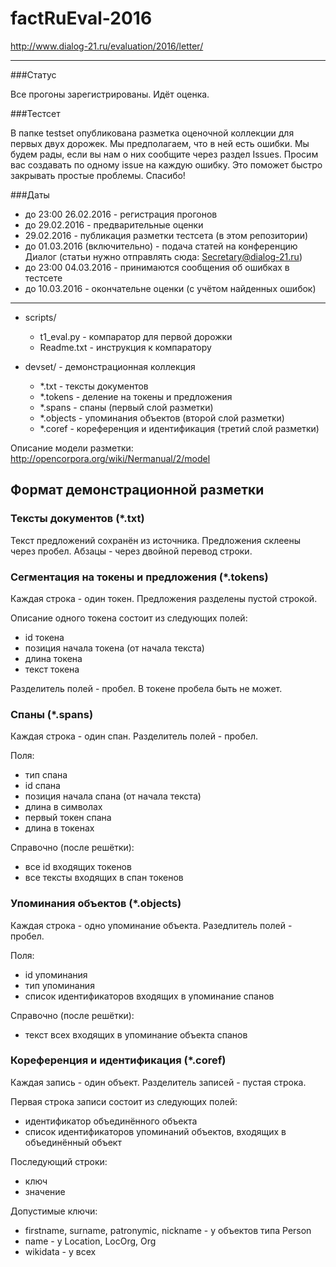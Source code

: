# factRuEval-2016
http://www.dialog-21.ru/evaluation/2016/letter/

----

###Статус

Все прогоны зарегистрированы. Идёт оценка.

###Тестсет

В папке testset опубликована разметка оценочной коллекции для первых двух дорожек. Мы предполагаем, что в ней есть ошибки. Мы будем рады, если вы нам о них сообщите через раздел Issues. Просим вас создавать по одному issue на каждую ошибку. Это поможет быстро закрывать простые проблемы. Спасибо!


###Даты

* до 23:00 26.02.2016 - регистрация прогонов
* до 29.02.2016 - предварительные оценки
* 29.02.2016 - публикация разметки тестсета (в этом репозитории)
* до 01.03.2016 (включительно) - подача статей на конференцию Диалог (статьи нужно отправлять сюда: Secretary@dialog-21.ru)
* до 23:00 04.03.2016 - принимаются сообщения об ошибках в тестсете
* до 10.03.2016 - окончательне оценки (с учётом найденных ошибок)

----

* scripts/
    * t1_eval.py - компаратор для первой дорожки
    * Readme.txt - инструкция к компаратору
  
* devset/ - демонстрационная коллекция
    * *.txt      - тексты документов
    * *.tokens   - деление на токены и предложения
    * *.spans    - спаны (первый слой разметки)
    * *.objects  - упоминания объектов (второй слой разметки)
    * *.coref    - кореференция и идентификация (третий слой разметки)

 Описание модели разметки: http://opencorpora.org/wiki/Nermanual/2/model

## Формат демонстрационной разметки

### Тексты документов (*.txt)
Текст предложений сохранён из источника. Предложения склеены через пробел. Абзацы - через двойной перевод строки.

### Сегментация на токены и предложения (*.tokens)
Каждая строка - один токен. Предложения разделены пустой строкой.

Описание одного токена состоит из следующих полей:
- id токена
- позиция начала токена (от начала текста)
- длина токена
- текст токена
 
Разделитель полей - пробел. В токене пробела быть не может.

### Спаны (*.spans)
Каждая строка - один спан. Разделитель полей - пробел.

Поля:
- тип спана
- id спана
- позиция начала спана (от начала текста)
- длина в символах
- первый токен спана
- длина в токенах

Справочно (после решётки):
- все id входящих токенов
- все тексты входящих в спан токенов

### Упоминания объектов (*.objects)
Каждая строка - одно упоминание объекта. Разедлитель полей - пробел.

Поля:
- id упоминания
- тип упоминания
- список идентификаторов входящих в упоминание спанов

Справочно (после решётки):
- текст всех входящих в упоминание объекта спанов

### Кореференция и идентификация (*.coref)
Каждая запись - один объект. Разделитель записей - пустая строка.

Первая строка записи состоит из следующих полей:
- идентификатор объединённого объекта
- список идентификаторов упоминаний объектов, входящих в объединённый объект

Последующий строки:
- ключ
- значение

Допустимые ключи:
- firstname, surname, patronymic, nickname - у объектов типа Person
- name - у Location, LocOrg, Org
- wikidata - у всех
